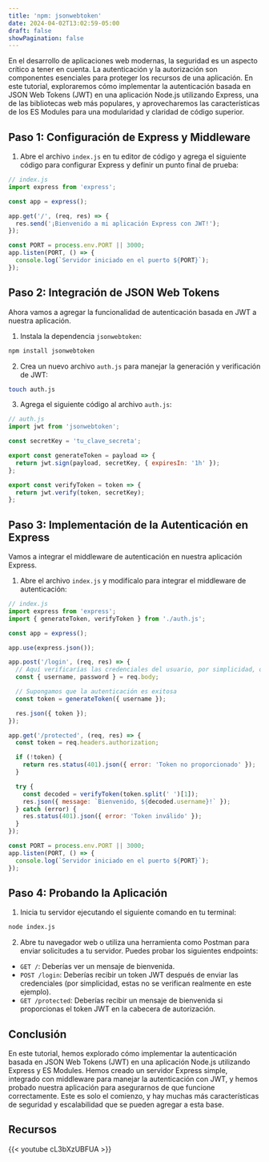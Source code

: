 ```yaml
---
title: 'npm: jsonwebtoken'
date: 2024-04-02T13:02:59-05:00
draft: false
showPagination: false
---
```


En el desarrollo de aplicaciones web modernas, la seguridad es un aspecto crítico a tener en cuenta. La autenticación y la autorización son componentes esenciales para proteger los recursos de una aplicación. En este tutorial, exploraremos cómo implementar la autenticación basada en JSON Web Tokens (JWT) en una aplicación Node.js utilizando Express, una de las bibliotecas web más populares, y aprovecharemos las características de los ES Modules para una modularidad y claridad de código superior.

## Paso 1: Configuración de Express y Middleware

1. Abre el archivo `index.js` en tu editor de código y agrega el siguiente código para configurar Express y definir un punto final de prueba:

```javascript
// index.js
import express from 'express';

const app = express();

app.get('/', (req, res) => {
  res.send('¡Bienvenido a mi aplicación Express con JWT!');
});

const PORT = process.env.PORT || 3000;
app.listen(PORT, () => {
  console.log(`Servidor iniciado en el puerto ${PORT}`);
});
```

## Paso 2: Integración de JSON Web Tokens

Ahora vamos a agregar la funcionalidad de autenticación basada en JWT a nuestra aplicación.

1. Instala la dependencia `jsonwebtoken`:

```bash
npm install jsonwebtoken
```

2. Crea un nuevo archivo `auth.js` para manejar la generación y verificación de JWT:

```bash
touch auth.js
```

3. Agrega el siguiente código al archivo `auth.js`:

```javascript
// auth.js
import jwt from 'jsonwebtoken';

const secretKey = 'tu_clave_secreta';

export const generateToken = payload => {
  return jwt.sign(payload, secretKey, { expiresIn: '1h' });
};

export const verifyToken = token => {
  return jwt.verify(token, secretKey);
};
```

## Paso 3: Implementación de la Autenticación en Express

Vamos a integrar el middleware de autenticación en nuestra aplicación Express.

1. Abre el archivo `index.js` y modifícalo para integrar el middleware de autenticación:

```javascript
// index.js
import express from 'express';
import { generateToken, verifyToken } from './auth.js';

const app = express();

app.use(express.json());

app.post('/login', (req, res) => {
  // Aquí verificarías las credenciales del usuario, por simplicidad, omitiremos este paso
  const { username, password } = req.body;

  // Supongamos que la autenticación es exitosa
  const token = generateToken({ username });

  res.json({ token });
});

app.get('/protected', (req, res) => {
  const token = req.headers.authorization;

  if (!token) {
    return res.status(401).json({ error: 'Token no proporcionado' });
  }

  try {
    const decoded = verifyToken(token.split(' ')[1]);
    res.json({ message: `Bienvenido, ${decoded.username}!` });
  } catch (error) {
    res.status(401).json({ error: 'Token inválido' });
  }
});

const PORT = process.env.PORT || 3000;
app.listen(PORT, () => {
  console.log(`Servidor iniciado en el puerto ${PORT}`);
});
```

## Paso 4: Probando la Aplicación

1. Inicia tu servidor ejecutando el siguiente comando en tu terminal:

```bash
node index.js
```

2. Abre tu navegador web o utiliza una herramienta como Postman para enviar solicitudes a tu servidor. Puedes probar los siguientes endpoints:

- `GET /`: Deberías ver un mensaje de bienvenida.
- `POST /login`: Deberías recibir un token JWT después de enviar las credenciales (por simplicidad, estas no se verifican realmente en este ejemplo).
- `GET /protected`: Deberías recibir un mensaje de bienvenida si proporcionas el token JWT en la cabecera de autorización.

## Conclusión

En este tutorial, hemos explorado cómo implementar la autenticación basada en JSON Web Tokens (JWT) en una aplicación Node.js utilizando Express y ES Modules. Hemos creado un servidor Express simple, integrado con middleware para manejar la autenticación con JWT, y hemos probado nuestra aplicación para asegurarnos de que funcione correctamente. Este es solo el comienzo, y hay muchas más características de seguridad y escalabilidad que se pueden agregar a esta base.

## Recursos

{{< youtube cL3bXzUBFUA >}}
